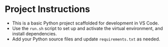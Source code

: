 <!-- Use this file to provide workspace-specific custom instructions to Copilot. For more details, visit https://code.visualstudio.com/docs/copilot/copilot-customization#_use-a-githubcopilotinstructionsmd-file -->

# Project Instructions
- This is a basic Python project scaffolded for development in VS Code.
- Use the `run.sh` script to set up and activate the virtual environment, and install dependencies.
- Add your Python source files and update `requirements.txt` as needed.
